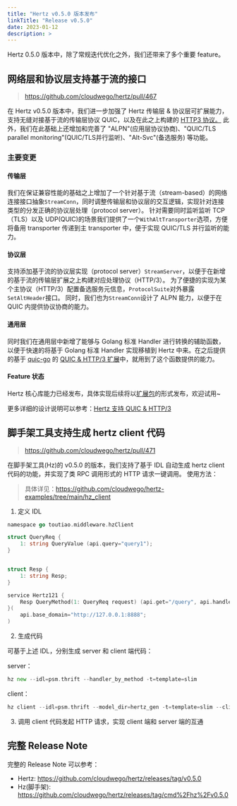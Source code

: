 ```yaml
---
title: "Hertz v0.5.0 版本发布"
linkTitle: "Release v0.5.0"
date: 2023-01-12
description: >
---
```


Hertz 0.5.0 版本中，除了常规迭代优化之外，我们还带来了多个重要 feature。

## 网络层和协议层支持基于流的接口

>https://github.com/cloudwego/hertz/pull/467

在 Hertz v0.5.0 版本中，我们进一步加强了 Hertz 传输层 & 协议层可扩展能力，支持无缝对接基于流的传输层协议 QUIC，以及在此之上构建的 [HTTP3 协议。](https://github.com/cloudwego/hertz/issues/458)
此外，我们在此基础上还增加和完善了 "ALPN"(应用层协议协商)、"QUIC/TLS parallel monitoring"(QUIC/TLS并行监听)、"Alt-Svc"(备选服务) 等功能。

### 主要变更
#### 传输层
我们在保证兼容性能的基础之上增加了一个针对基于流（stream-based）的网络连接接口抽象`StreamConn`，同时调整传输层和协议层的交互逻辑，实现针对连接类型的分发正确的协议层处理（protocol server）。
针对需要同时监听监听 TCP（TLS）以及 UDP(QUIC)的场景我们提供了一个`WithAltTransporter`选项，方便将备用 transporter 传递到主 transporter 中，便于实现 QUIC/TLS 并行监听的能力。

#### 协议层
支持添加基于流的协议层实现（protocol server）`StreamServer`，以便于在新增的基于流的传输层扩展之上构建对应处理协议（HTTP/3）。
为了便捷的实现为某个主协议（HTTP/3）配置备选服务元信息，`ProtocolSuite`对外暴露`SetAltHeader`接口。
同时，我们也为`StreamConn`设计了 ALPN 能力，以便于在 QUIC 内提供协议协商的能力。

#### 通用层
同时我们在通用层中新增了能够与 Golang 标准 Handler 进行转换的辅助函数，以便于快速的将基于 Golang 标准 Handler 实现移植到 Hertz 中来。在之后提供的基于 [quic-go](https://github.com/lucas-clemente/quic-go) 的 [QUIC & HTTP/3 扩展](https://github.com/hertz-contrib/http3/pull/1)中，就用到了这个函数提供的能力。


#### Feature 状态
Hertz 核心库能力已经发布，具体实现后续将以[扩展包](https://github.com/hertz-contrib/http3/pull/1)的形式发布，欢迎试用~


更多详细的设计说明可以参考：[Hertz 支持 QUIC & HTTP/3](https://www.cloudwego.io/zh/docs/hertz/reference/stream_based_design/)

## 脚手架工具支持生成 hertz client 代码
>https://github.com/cloudwego/hertz/pull/471

在脚手架工具(Hz)的 v0.5.0 的版本，我们支持了基于 IDL 自动生成 hertz client 代码的功能，并实现了类 RPC 调用形式的 HTTP 请求一键调用。
使用方法：
>具体详见：https://github.com/cloudwego/hertz-examples/tree/main/hz_client

1. 定义 IDL
```go
namespace go toutiao.middleware.hzClient

struct QueryReq {
    1: string QueryValue (api.query="query1");
}


struct Resp {
    1: string Resp;
}

service Hertz121 {
    Resp QueryMethod(1: QueryReq request) (api.get="/query", api.handler_path="get");
}(
    api.base_domain="http://127.0.0.1:8888";
)
```
2. 生成代码

可基于上述 IDL，分别生成 server 和 client 端代码：

server：
```go
hz new --idl=psm.thrift --handler_by_method -t=template=slim
```

client：
```go
hz client --idl=psm.thrift --model_dir=hertz_gen -t=template=slim --client_dir=hz_client
```

3. 调用 client 代码发起 HTTP 请求，实现 client 端和 server 端的互通

## 完整 Release Note

完整的 Release Note 可以参考：
* Hertz: https://github.com/cloudwego/hertz/releases/tag/v0.5.0
* Hz(脚手架): https://github.com/cloudwego/hertz/releases/tag/cmd%2Fhz%2Fv0.5.0
